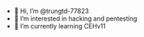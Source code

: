 - 👋 Hi, I’m @trungtd-77823
- 👀 I’m interested in hacking and pentesting
- 🌱 I’m currently learning CEHv11


<!---
trungtd-77823/trungtd-77823 is a ✨ special ✨ repository because its `README.md` (this file) appears on your GitHub profile.
You can click the Preview link to take a look at your changes.
--->
